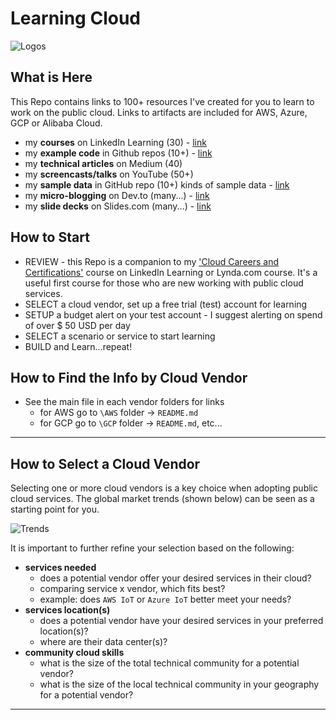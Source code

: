 # Learning Cloud

![Logos](https://github.com/lynnlangit/learning-cloud/blob/master/images/logos.png)

## What is Here

This Repo contains links to 100+ resources I've created for you to learn to work on the public cloud.  Links to artifacts are included for AWS, Azure, GCP or Alibaba Cloud.

- my **courses** on LinkedIn Learning (30) - [link](https://www.linkedin.com/learning/instructors/lynn-langit)
- my **example code** in Github repos (10+) - [link](https://github.com/lynnlangit)
- my **technical articles** on Medium (40)
- my **screencasts/talks** on YouTube (50+)
- my **sample data** in GitHub repo (10+) kinds of sample data - [link](https://github.com/lynnlangit/sample-data)
- my **micro-blogging** on Dev.to (many...) - [link](https://dev.to/lynnlangit)
- my **slide decks** on Slides.com (many...) - [link](https://slides.com/lynnlangit)
  
## How to Start

- REVIEW - this Repo is a companion to my ['Cloud Careers and Certifications'](https://www.linkedin.com/learning/cloud-computing-careers-and-certifications-first-steps-2) course on LinkedIn Learning or Lynda.com course.  It's a useful first course for those who are new working with public cloud services.
- SELECT a cloud vendor, set up a free trial (test) account for learning
- SETUP a budget alert on your test account - I suggest alerting on spend of over $ 50 USD per day
- SELECT a scenario or service to start learning
- BUILD and Learn...repeat!

## How to Find the Info by Cloud Vendor

- See the main file in each vendor folders for links
  - for AWS go to `\AWS` folder -> `README.md`
  - for GCP go to `\GCP` folder -> `README.md`, etc...

---

## How to Select a Cloud Vendor

Selecting one or more cloud vendors is a key choice when adopting public cloud services.  The global market trends (shown below) can be seen as a starting point for you.  

![Trends](https://github.com/lynnlangit/learning-cloud/blob/master/images/trends.png)  

It is important to further refine your selection based on the following:

- **services needed** 
  - does a potential vendor offer your desired services in their cloud?
  - comparing service x vendor, which fits best?
  - example: does `AWS IoT` or `Azure IoT` better meet your needs?
- **services location(s)** 
  - does a potential vendor have your desired services in your preferred location(s)?
  - where are their data center(s)?
- **community cloud skills** 
  - what is the size of the total technical community for a potential vendor? 
   - what is the size of the local technical community in your geography for a potential vendor? 

---
